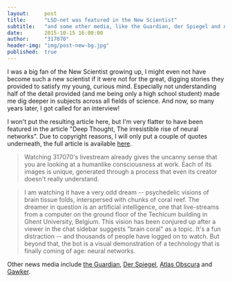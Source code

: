 ```yaml
---
layout:     post
title:      "LSD-net was featured in the New Scientist"
subtitle:   "and some other media, like the Guardian, der Spiegel and Atlas Obscura"
date:       2015-10-15 16:00:00
author:     "317070"
header-img: "img/post-new-bg.jpg"
published:  true
---
```


I was a big fan of the New Scientist growing up, I might even not have become such a new scientist if it were not for the great, digging stories they provided to satisfy my young, curious mind. Especially not understanding half of the detail provided (and me being only a high school student) made me dig deeper in subjects across all fields of science. And now, so many years later, I got called for an interview!

I won't put the resulting article here, but I'm very flatter to have been featured in the article "Deep Thought, The irresistible rise of neural networks". Due to copyright reasons, I will only put a couple of quotes underneath, the full article is available [here](https://www.newscientist.com/article/mg22730291-900-the-rapid-rise-of-neural-networks-and-why-theyll-rule-our-world/).

> Watching 317070's livestream already gives the uncanny sense that you are looking at a humanlike consciousness at work. Each of its images is unique, generated through a process that even its creator doesn't really understand.

>I am watching it have a very odd dream -- psychedelic visions of brain tissue folds, interspersed with chunks of coral reef. The dreamer in question is an artificial intelligence, one that live-streams from a computer on the ground floor of the Techicum building in Ghent University, Belgium. This vision has been conjured up after a viewer in the chat sidebar suggests "brain coral" as a topic. It's a fun distraction -- and thousands of people have logged on to watch. But beyond that, the bot is a visual demonstration of a technology that is finally coming of age: neural networks.

Other news media include [the Guardian](http://www.theguardian.com/technology/2015/jun/25/watch-android-dream-electric-sheep-live), [Der Spiegel](http://www.spiegel.de/netzwelt/games/twitch-projekt-nutzer-fuettern-lsd-rechner-mit-begriffen-a-1040647.html), [Atlas Obscura](http://www.atlasobscura.com/articles/livestreaming-a-computer-s-dreams) and [Gawker](http://internet.gawker.com/this-is-what-it-looks-like-when-a-computer-hallucinate-1713888679#).
